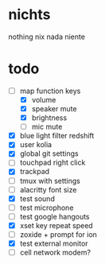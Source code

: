 # nichts
nothing nix nada niente

# todo

- [ ] map function keys
  - [X] volume
  - [X] speaker mute
  - [X] brightness
  - [ ] mic mute
- [X] blue light filter redshift
- [X] user kolia
- [X] global git settings 
- [ ] touchpad right click 
- [X] trackpad
- [ ] tmux with settings
- [ ] alacritty font size
- [X] test sound
- [ ] test microphone
- [ ] test google hangouts
- [X] xset key repeat speed
- [ ] zoxide + prompt for ion
- [X] test external monitor
- [ ] cell network modem?
